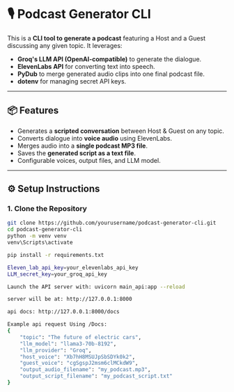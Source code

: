 # 🎙️ Podcast Generator CLI

This is a **CLI tool to generate a podcast** featuring a Host and a Guest discussing any given topic. It leverages:
- **Groq's LLM API (OpenAI-compatible)** to generate the dialogue.
- **ElevenLabs API** for converting text into speech.
- **PyDub** to merge generated audio clips into one final podcast file.
- **dotenv** for managing secret API keys.

---

## 📦 Features
- Generates a **scripted conversation** between Host & Guest on any topic.
- Converts dialogue into **voice audio** using ElevenLabs.
- Merges audio into a **single podcast MP3 file**.
- Saves the **generated script as a text file**.
- Configurable voices, output files, and LLM model.

---

## ⚙️ Setup Instructions

### 1. Clone the Repository
```bash
git clone https://github.com/yourusername/podcast-generator-cli.git
cd podcast-generator-cli
python -m venv venv
venv\Scripts\activate

pip install -r requirements.txt

Eleven_lab_api_key=your_elevenlabs_api_key
LLM_secret_key=your_groq_api_key

Launch the API server with: uvicorn main_api:app --reload

server will be at: http://127.0.0.1:8000

api docs: http://127.0.0.1:8000/docs

Example api request Using /Docs:
{
    "topic": "The future of electric cars",
    "llm_model": "llama3-70b-8192",
    "llm_provider": "Groq",
    "host_voice": "Xb7hH8MSUJpSbSDYk0k2",
    "guest_voice": "cgSgspJ2msm6clMCkdW9",
    "output_audio_filename": "my_podcast.mp3",
    "output_script_filename": "my_podcast_script.txt"
}

```